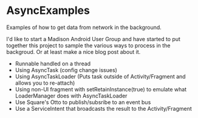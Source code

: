 AsyncExamples
=============

Examples of how to get data from network in the background. 

I'd like to start a Madison Android User Group and have started to put together this project to sample the various ways to process in the backgroud. Or at least make a nice blog post about it.

- Runnable handled on a thread 
- Using AsyncTask (config change issues)
- Using AsyncTaskLoader (Puts task outside of Activity/Fragment and allows you to re-attach)
- Using non-UI fragment with setRetainInstance(true) to emulate what LoaderManager does with AsyncTaskLoader
- Use Square's Otto to publish/subsribe to an event bus
- Use a ServiceIntent that broadcasts the result to the Activity/Fragment
 

